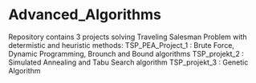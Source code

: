 # Advanced_Algorithms
Repository contains 3 projects solving Traveling Salesman Problem with determistic and heuristic methods:
TSP_PEA_Project_1 : Brute Force, Dynamic Programming, Brounch and Bound algorithms
TSP_projekt_2 : Simulated Annealing and Tabu Search algorithm
TSP_projekt_3 : Genetic Algorithm

